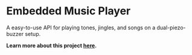 # Embedded Music Player
A easy-to-use API for playing tones, jingles, and songs on a dual-piezo-buzzer setup.

**Learn more about this project [here](https://grantwilk.com/portfolio/embedded-music-player/).**
